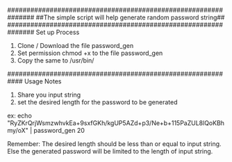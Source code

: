 ###############################################################
##The simple script will help generate random password string##
###############################################################
Set up Process
1. Clone / Download the file password_gen
2. Set permission chmod +x to the file password_gen
3. Copy the same to /usr/bin/

############################################################
Usage Notes

1. Share you input string 
2. set the desired length for the password to be generated 

ex: echo "RyZKrQrjWsmzwhvkEa+9sxfGKh/kgUP5AZd+p3/Ne+b+115PaZUL8lQoKBhmy/oX" | password_gen  20


Remember:
The desired length should be less than or equal to input string. Else the generated password will be limited to the length of input string. 

